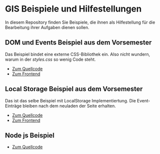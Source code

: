 # GIS Beispiele und Hilfestellungen

In diesem Repository finden Sie Beispiele, die ihnen als Hilfestellung für die Bearbeitung ihrer Aufgaben dienen sollen.

## DOM und Events Beispiel aus dem Vorsemester

Das Beispiel bindet eine externe CSS-Bibliothek ein. Also nicht wundern, warum in der *styles.css* so wenig Code steht.

* [Zum Quellcode](https://github.com/PhilippOesch/GIS_Beispiele_und_Hilfestellungen_SoSe2022/tree/main/DOM_Events_Beispiel_Vorsemester)
* [Zum Frontend](https://philippoesch.github.io/GIS_Beispiele_und_Hilfestellungen_SoSe2022/DOM_Events_Beispiel_Vorsemester/)

## Local Storage Beispiel aus dem Vorsemester

Das ist das selbe Beispiel mit LocalStorage Implementiertung. Die Event-Einträge bleiben nach dem neuladen der Seite erhalten.

* [Zum Quellcode](https://github.com/PhilippOesch/GIS_Beispiele_und_Hilfestellungen_SoSe2022/tree/main/LocalStorage_Beispiel/)
* [Zum Frontend](https://philippoesch.github.io/GIS_Beispiele_und_Hilfestellungen_SoSe2022/LocalStorage_Beispiel//)

## Node js Beispiel

* [Zum Quellcode](https://github.com/PhilippOesch/GIS_Beispiele_und_Hilfestellungen_SoSe2022/tree/main/example_node/)